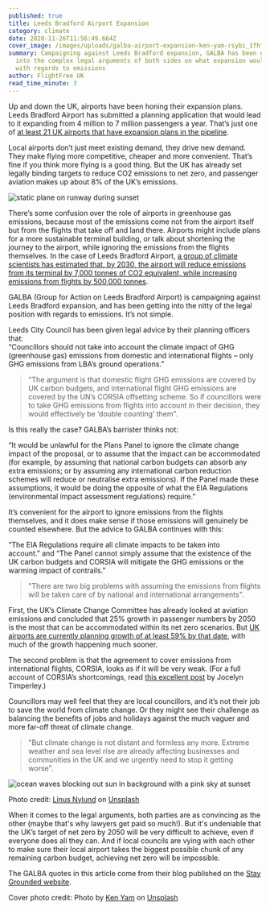 ```yaml
---
published: true
title: Leeds Bradford Airport Expansion
category: climate
date: 2020-11-26T11:56:49.664Z
cover_image: /images/uploads/galba-airport-expansion-ken-yam-rsybi_1fhfm-unsplash.jpg
summary: Campaigning against Leeds Bradford expansion, GALBA has been getting
  into the complex legal arguments of both sides on what expansion would mean
  with regards to emissions
author: FlightFree UK
read_time_minute: 3
---
```

Up and down the UK, airports have been honing their expansion plans. Leeds Bradford Airport has submitted a planning application that would lead to it expanding from 4 million to 7 million passengers a year. That’s just one of [at least 21 UK airports that have expansion plans in the pipeline](https://www.carbonbrief.org/guest-post-planned-growth-of-uk-airports-not-consistent-with-net-zero-climate-goal). 

Local airports don’t just meet existing demand, they drive new demand. They make flying more competitive, cheaper and more convenient. That’s fine if you think more flying is a good thing. But the UK has already set legally binding targets to reduce CO2 emissions to net zero, and passenger aviation makes up about 8% of the UK’s emissions.

![static plane on runway during sunset](/images/uploads/galba-airport-expansion-ken-yam-rsybi_1fhfm-unsplash.jpg "Cover photo credit: Photo by Ken Yam on Unsplash")

There’s some confusion over the role of airports in greenhouse gas emissions, because most of the emissions come not from the airport itself but from the flights that take off and land there. Airports might include plans for a more sustainable terminal building, or talk about shortening the journey to the airport, while ignoring the emissions from the flights themselves. In the case of Leeds Bradford Airport, [a group of climate scientists has estimated that, by 2030, the airport will reduce emissions from its terminal by 7,000 tonnes of CO2 equivalent, while increasing emissions from flights by 500,000 tonnes](https://twitter.com/PaulChatterton9/status/1285566841230954497?s=20). 

GALBA (Group for Action on Leeds Bradford Airport) is campaigning against Leeds Bradford expansion, and has been getting into the nitty of the legal position with regards to emissions. It’s not simple. 

Leeds City Council has been given legal advice by their planning officers that:\
“Councillors should not take into account the climate impact of GHG (greenhouse gas) emissions from domestic and international flights – only GHG emissions from LBA’s ground operations.”

> "The argument is that domestic flight GHG emissions are covered by UK carbon budgets, and international flight GHG emissions are covered by the UN’s CORSIA offsetting scheme. So if councillors were to take GHG emissions from flights into account in their decision, they would effectively be ‘double counting’ them".

Is this really the case? GALBA’s barrister thinks not: 

“It would be unlawful for the Plans Panel to ignore the climate change impact of the proposal, or to assume that the impact can be accommodated (for example, by assuming that national carbon budgets can absorb any extra emissions; or by assuming any international carbon reduction schemes will reduce or neutralise extra emissions). If the Panel made these assumptions, it would be doing the opposite of what the EIA Regulations (environmental impact assessment regulations) require.”

It’s convenient for the airport to ignore emissions from the flights themselves, and it does make sense if those emissions will genuinely be counted elsewhere. But the advice to GALBA continues with this:

“The EIA Regulations require all climate impacts to be taken into account.” and “The Panel cannot simply assume that the existence of the UK carbon budgets and CORSIA will mitigate the GHG emissions or the warming impact of contrails.”

> "There are two big problems with assuming the emissions from flights will be taken care of by national and international arrangements". 

First, the UK’s Climate Change Committee has already looked at aviation emissions and concluded that 25% growth in passenger numbers by 2050 is the most that can be accommodated within its net zero scenarios. But [UK airports are currently planning growth of at least 59% by that date](https://www.carbonbrief.org/guest-post-planned-growth-of-uk-airports-not-consistent-with-net-zero-climate-goal), with much of the growth happening much sooner. 

The second problem is that the agreement to cover emissions from international flights, CORSIA, looks as if it will be very weak. (For a full account of CORSIA’s shortcomings, read [this excellent post](https://www.carbonbrief.org/corsia-un-plan-to-offset-growth-in-aviation-emissions-after-2020) by Jocelyn Timperley.) 

Councillors may well feel that they are local councillors, and it’s not their job to save the world from climate change. Or they might see their challenge as balancing the benefits of jobs and holidays against the much vaguer and more far-off threat of climate change.

> "But climate change is not distant and formless any more. Extreme weather and sea level rise are already affecting businesses and communities in the UK and we urgently need to stop it getting worse". 

![ocean waves blocking out sun in background with a pink sky at sunset](/images/uploads/galba-linus-nylund-jp23z_-da74-unsplash.jpg "Our sea levels are rising")

Photo credit: [Linus Nylund](https://unsplash.com/@doto?utm_source=unsplash&utm_medium=referral&utm_content=creditCopyText) on [Unsplash](https://unsplash.com/s/photos/sea-level-rise?utm_source=unsplash&utm_medium=referral&utm_content=creditCopyText)

When it comes to the legal arguments, both parties are as convincing as the other (maybe that's why lawyers get paid so much!). But it's undeniable that the UK’s target of net zero by 2050 will be very difficult to achieve, even if everyone does all they can. And if local councils are vying with each other to make sure their local airport takes the biggest possible chunk of any remaining carbon budget, achieving net zero will be impossible. 

The GALBA quotes in this article come from their blog published on the [Stay Grounded website](https://stay-grounded.org/leeds-bradford-airport-expansion-plans-legal-arguments-about-emissions/).

Cover photo credit: Photo by [Ken Yam](https://unsplash.com/@starocker?utm_source=unsplash&utm_medium=referral&utm_content=creditCopyText) on [Unsplash](https://unsplash.com/s/photos/airport-expansion?utm_source=unsplash&utm_medium=referral&utm_content=creditCopyText)